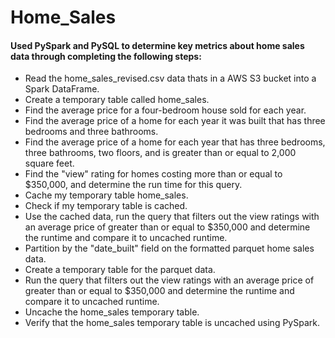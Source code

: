 # Home_Sales

#### Used PySpark and PySQL to determine key metrics about home sales data through completing the following steps:

- Read the home_sales_revised.csv data thats in a AWS S3 bucket into a Spark DataFrame.
- Create a temporary table called home_sales.
- Find the average price for a four-bedroom house sold for each year. 
- Find the average price of a home for each year it was built that has three bedrooms and three bathrooms.
- Find the average price of a home for each year that has three bedrooms, three bathrooms, two floors, and is greater than or equal to 2,000 square feet.
- Find the "view" rating for homes costing more than or equal to $350,000, and determine the run time for this query.
- Cache my temporary table home_sales.
- Check if my temporary table is cached.
- Use the cached data, run the query that filters out the view ratings with an average price of greater than or equal to $350,000 and determine the runtime and compare it to uncached runtime.
- Partition by the "date_built" field on the formatted parquet home sales data.
- Create a temporary table for the parquet data.
- Run the query that filters out the view ratings with an average price of greater than or equal to $350,000 and determine the runtime and compare it to uncached runtime.
- Uncache the home_sales temporary table.
- Verify that the home_sales temporary table is uncached using PySpark.

